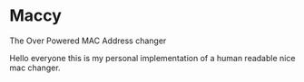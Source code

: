 # Maccy
The Over Powered MAC Address changer


Hello everyone this is my personal implementation of  a human readable nice mac changer.
